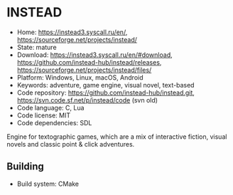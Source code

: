 # INSTEAD

- Home: https://instead3.syscall.ru/en/, https://sourceforge.net/projects/instead/
- State: mature
- Download: https://instead3.syscall.ru/en/#download, https://github.com/instead-hub/instead/releases, https://sourceforge.net/projects/instead/files/
- Platform: Windows, Linux, macOS, Android
- Keywords: adventure, game engine, visual novel, text-based
- Code repository: https://github.com/instead-hub/instead.git, https://svn.code.sf.net/p/instead/code (svn old)
- Code language: C, Lua
- Code license: MIT
- Code dependencies: SDL

Engine for textographic games, which are a mix of interactive fiction, visual novels and classic point & click adventures.

## Building

- Build system: CMake
